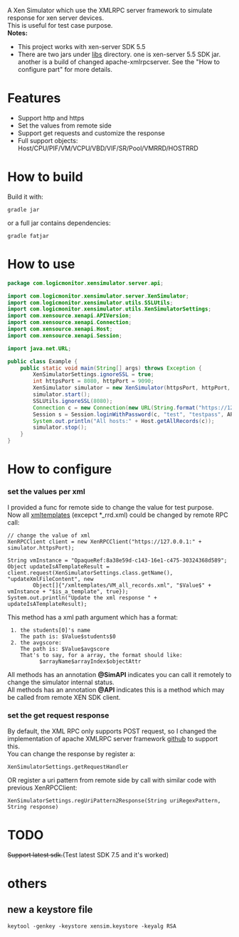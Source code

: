 A Xen Simulator which use the XMLRPC server framework to simulate response for xen server devices.<br>
This is useful for test case purpose.<br>
<b>Notes:</b>
- This project works with xen-server SDK 5.5
- There are two jars under [libs](libs/) directory. one is xen-server 5.5 SDK jar. another is a build of changed apache-xmlrpcserver. See the "How to configure part" for more details.


# Features
- Support http and https
- Set the values from remote side
- Support get requests and customize the response
- Full support objects: Host/CPU/PIF/VM/VCPU/VBD/VIF/SR/Pool/VMRRD/HOSTRRD

# How to build
Build it with:
```
gradle jar
```
or a full jar contains dependencies:
```
gradle fatjar
```

# How to use
```java
package com.logicmonitor.xensimulator.server.api;

import com.logicmonitor.xensimulator.server.XenSimulator;
import com.logicmonitor.xensimulator.utils.SSLUtils;
import com.logicmonitor.xensimulator.utils.XenSimulatorSettings;
import com.xensource.xenapi.APIVersion;
import com.xensource.xenapi.Connection;
import com.xensource.xenapi.Host;
import com.xensource.xenapi.Session;

import java.net.URL;

public class Example {
    public static void main(String[] args) throws Exception {
        XenSimulatorSettings.ignoreSSL = true;
        int httpsPort = 8080, httpPort = 9090;
        XenSimulator simulator = new XenSimulator(httpsPort, httpPort, "test", "testpass");
        simulator.start();
        SSLUtils.ignoreSSL(8080);
        Connection c = new Connection(new URL(String.format("https://127.0.0.1:%d/", httpsPort)));
        Session s = Session.loginWithPassword(c, "test", "testpass", APIVersion.latest().toString());
        System.out.println("All hosts:" + Host.getAllRecords(c));
        simulator.stop();
    }
}

```

# How to configure
### set the values per xml
I provided a func for remote side to change the value for test purpose.<br>
Now all [xmltemplates](resources/xmltemplates) (excepct *_rrd.xml) could be changed by remote RPC call:
```
// change the value of xml
XenRPCClient client = new XenRPCClient("https://127.0.0.1:" + simulator.httpsPort);

String vmInstance = "OpaqueRef:8a38e59d-c143-16e1-c475-30324368d589";
Object updateIsATemplateResult = client.request(XenSimulatorSettings.class.getName(), "updateXmlFileContent", new
        Object[]{"/xmltemplates/VM_all_records.xml", "$Value$" + vmInstance + "$is_a_template", true});
System.out.println("Update the xml response " + updateIsATemplateResult);
```
This method has a xml path argument which has a format:
```
 1. the students[0]'s name
    The path is: $Value$students$0
 2. the avgscore:
    The path is: $Value$avgscore
    That's to say, for a array, the format should like:
          $arrayName$arrayIndex$objectAttr
```


All methods has an annotation <b>@SimAPI</b> indicates you can call it remotely to change the simulator internal status.<br>
All methods has an annotation <b>@API</b> indicates this is a method which may be called from remote XEN SDK client.

### set the get request response
By default, the XML RPC only supports POST request, so I changed the implementation of apache XMLRPC server framework [github](https://github.com/gaoxingliang/apache-xmlrpc-3.1.3-src) to support this.<br>
You can change the response by register a:
```
XenSimulatorSettings.getRequestHandler
```
OR register a uri pattern from remote side by call with similar code with previous XenRPCClient:
```
XenSimulatorSettings.regUriPattern2Response(String uriRegexPattern, String response)
```

# TODO
~~Support latest sdk.~~(Test latest SDK 7.5 and it's worked)


# others
## new a keystore file
```
keytool -genkey -keystore xensim.keystore -keyalg RSA
```
